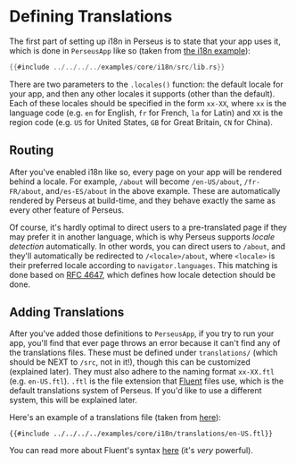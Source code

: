 # Defining Translations

The first part of setting up i18n in Perseus is to state that your app uses it, which is done in `PerseusApp` like so (taken from [the i18n example](https://github.com/framesurge/perseus/tree/main/examples/core/i18n)):

```rust
{{#include ../../../../examples/core/i18n/src/lib.rs}}
```

There are two parameters to the `.locales()` function: the default locale for your app, and then any other locales it supports (other than the default). Each of these locales should be specified in the form `xx-XX`, where `xx` is the language code (e.g. `en` for English, `fr` for French, `la` for Latin) and `XX` is the region code (e.g. `US` for United States, `GB` for Great Britain, `CN` for China).

## Routing

After you've enabled i18n like so, every page on your app will be rendered behind a locale. For example, `/about` will become `/en-US/about`, `/fr-FR/about`, and`/es-ES/about` in the above example. These are automatically rendered by Perseus at build-time, and they behave exactly the same as every other feature of Perseus.

Of course, it's hardly optimal to direct users to a pre-translated page if they may prefer it in another language, which is why Perseus supports _locale detection_ automatically. In other words, you can direct users to `/about`, and they'll automatically be redirected to `/<locale>/about`, where `<locale>` is their preferred locale according to `navigator.languages`. This matching is done based on [RFC 4647](https://www.rfc-editor.org/rfc/rfc4647.txt), which defines how locale detection should be done.

## Adding Translations

After you've added those definitions to `PerseusApp`, if you try to run your app, you'll find that ever page throws an error because it can't find any of the translations files. These must be defined under `translations/` (which should be NEXT to `/src`, not in it!), though this can be customized (explained later). They must also adhere to the naming format `xx-XX.ftl` (e.g. `en-US.ftl`). `.ftl` is the file extension that [Fluent](https://projectfluent.org) files use, which is the default translations system of Perseus. If you'd like to use a different system, this will be explained later.

Here's an example of a translations file (taken from [here](https://github.com/framesurge/perseus/blob/main/examples/core/i18n/translations/en-US.ftl)):

```fluent
{{#include ../../../../examples/core/i18n/translations/en-US.ftl}}
```

You can read more about Fluent's syntax [here](https://projectfluent.org) (it's _very_ powerful).
